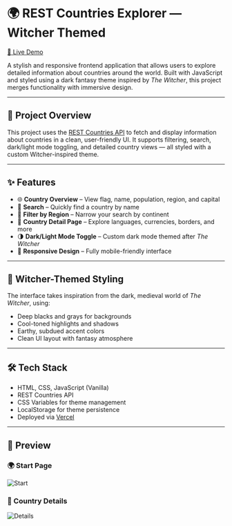 # 🌍 REST Countries Explorer — Witcher Themed

[🔗 Live Demo](https://countries-api-blue-theta.vercel.app/)

A stylish and responsive frontend application that allows users to explore detailed information about countries around the world. Built with JavaScript and styled using a dark fantasy theme inspired by *The Witcher*, this project merges functionality with immersive design.

---

## 📌 Project Overview

This project uses the [REST Countries API](https://restcountries.com/) to fetch and display information about countries in a clean, user-friendly UI. It supports filtering, search, dark/light mode toggling, and detailed country views — all styled with a custom Witcher-inspired theme.

---

## ✨ Features

- 🌐 **Country Overview** – View flag, name, population, region, and capital
- 🔎 **Search** – Quickly find a country by name
- 🧭 **Filter by Region** – Narrow your search by continent
- 📄 **Country Detail Page** – Explore languages, currencies, borders, and more
- 🌗 **Dark/Light Mode Toggle** – Custom dark mode themed after *The Witcher*
- 📱 **Responsive Design** – Fully mobile-friendly interface

---

## 🎨 Witcher-Themed Styling

The interface takes inspiration from the dark, medieval world of *The Witcher*, using:

- Deep blacks and grays for backgrounds
- Cool-toned highlights and shadows
- Earthy, subdued accent colors
- Clean UI layout with fantasy atmosphere

---

## 🛠 Tech Stack

- HTML, CSS, JavaScript (Vanilla)
- REST Countries API
- CSS Variables for theme management
- LocalStorage for theme persistence
- Deployed via [Vercel](https://vercel.com)

---

## 📸 Preview

### 🌍 Start Page  
![Start](https://github.com/user-attachments/assets/59cd83b9-1b20-46bf-b99f-68c1b45baae4)

### 🧾 Country Details  
![Details](https://github.com/user-attachments/assets/38f01412-38b7-44f0-8bc3-792b1744d77b)


